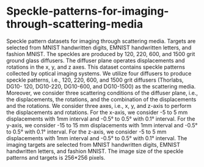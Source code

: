 # Speckle-patterns-for-imaging-through-scattering-media
Speckle pattern datasets for imaging through scattering media. Targets are selected from MNIST handwritten digits, EMNIST handwritten letters, and fashion MNIST. The speckles are produced by 120, 220, 600, and 1500 grit ground glass diffusers. The diffuser plane operates displacements and rotations in the x, y, and z axes. 
This dataset contains speckle patterns collected by optical imaging systems.
We utilize four diffusers to produce speckle patterns, i.e., 120, 220, 600, and 1500 grit diffusers (Thorlabs, DG10-
120, DG10-220, DG10-600, and DG10-1500) as the scattering media.
Moreover, we consider three scattering conditions of the diffuser plane, i.e., the displacements, the rotations, and the combination of the displacements and the rotations. We consider three axes, i.e., x, y, and z-axis to perform the displacements and rotations. For the x-axis, we consider -5 to 5 mm displacements with 1mm interval and -0.5° to 0.5° with 0.1° interval. For the y-axis, we consider -15 to 15 mm displacements with 1mm interval and -0.5° to 0.5° with 0.1° interval. For the z-axis, we consider -5 to 5 mm displacements with 1mm interval and -0.5° to 0.5° with 0.1° interval. 
The imaging targets are selected from MNIST handwritten digits, EMNIST handwritten letters, and fashion MNIST.
The image size of the speckle patterns and targets is 256*256 pixels.
